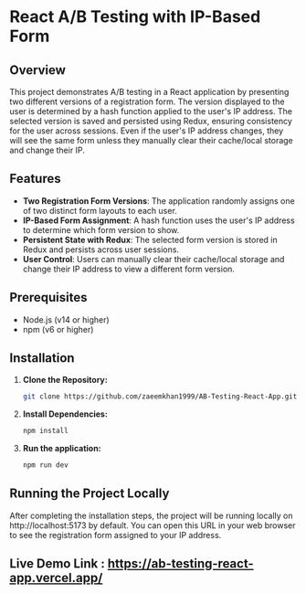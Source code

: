 # React A/B Testing with IP-Based Form

## Overview
This project demonstrates A/B testing in a React application by presenting two different versions of a registration form. The version displayed to the user is determined by a hash function applied to the user's IP address. The selected version is saved and persisted using Redux, ensuring consistency for the user across sessions. Even if the user's IP address changes, they will see the same form unless they manually clear their cache/local storage and change their IP.

## Features
- **Two Registration Form Versions**: The application randomly assigns one of two distinct form layouts to each user.
- **IP-Based Form Assignment**: A hash function uses the user's IP address to determine which form version to show.
- **Persistent State with Redux**: The selected form version is stored in Redux and persists across user sessions.
- **User Control**: Users can manually clear their cache/local storage and change their IP address to view a different form version.

## Prerequisites
- Node.js (v14 or higher)
- npm (v6 or higher)

## Installation

1. **Clone the Repository:**
   ```bash
   git clone https://github.com/zaeemkhan1999/AB-Testing-React-App.git

2. **Install Dependencies:**
   ```bash
   npm install

1. **Run the application:**
   ```bash
   npm run dev

## Running the Project Locally

After completing the installation steps, the project will be running locally on http://localhost:5173 by default. You can open this URL in your web browser to see the registration form assigned to your IP address.

## Live Demo Link : https://ab-testing-react-app.vercel.app/
